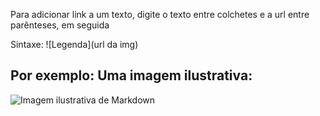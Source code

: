 Para adicionar link a um texto, digite o texto entre colchetes e a url entre parênteses, em seguida

Sintaxe: \![Legenda\](url da img) 	 

Por exemplo: Uma imagem ilustrativa:  
---   
![Imagem ilustrativa de Markdown](http://i.imgur.com/IMTN5cy.png)

